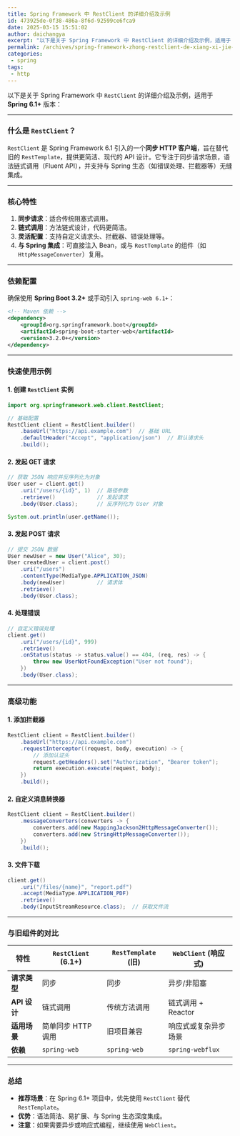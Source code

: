 ```yaml
---
title: Spring Framework 中 RestClient 的详细介绍及示例
id: 473925de-0f38-486a-8f6d-92599ce6fca9
date: 2025-03-15 15:51:02
author: daichangya
excerpt: "以下是关于 Spring Framework 中 RestClient 的详细介绍及示例，适用于 Spring 6.1+ 版本： 什么是 RestClient？ RestClient 是 Spring Framework 6.1 引入的一个同步 HTTP 客户端，旨在替代旧的 RestTemplat"
permalink: /archives/spring-framework-zhong-restclient-de-xiang-xi-jie-shao-ji-shi-li/
categories:
 - spring
tags: 
 - http
---
```


以下是关于 Spring Framework 中 `RestClient` 的详细介绍及示例，适用于 **Spring 6.1+** 版本：

---

### 什么是 `RestClient`？
`RestClient` 是 Spring Framework 6.1 引入的一个**同步 HTTP 客户端**，旨在替代旧的 `RestTemplate`，提供更简洁、现代的 API 设计。它专注于同步请求场景，语法链式调用（Fluent API），并支持与 Spring 生态（如错误处理、拦截器等）无缝集成。

---

### 核心特性
1. **同步请求**：适合传统阻塞式调用。
2. **链式调用**：方法链式设计，代码更简洁。
3. **灵活配置**：支持自定义请求头、拦截器、错误处理等。
4. **与 Spring 集成**：可直接注入 Bean，或与 `RestTemplate` 的组件（如 `HttpMessageConverter`）复用。

---

### 依赖配置
确保使用 **Spring Boot 3.2+** 或手动引入 `spring-web 6.1+`：
```xml
<!-- Maven 依赖 -->
<dependency>
    <groupId>org.springframework.boot</groupId>
    <artifactId>spring-boot-starter-web</artifactId>
    <version>3.2.0+</version>
</dependency>
```

---

### 快速使用示例

#### 1. 创建 `RestClient` 实例
```java
import org.springframework.web.client.RestClient;

// 基础配置
RestClient client = RestClient.builder()
    .baseUrl("https://api.example.com")  // 基础 URL
    .defaultHeader("Accept", "application/json")  // 默认请求头
    .build();
```

#### 2. 发起 GET 请求
```java
// 获取 JSON 响应并反序列化为对象
User user = client.get()
    .uri("/users/{id}", 1)  // 路径参数
    .retrieve()             // 发起请求
    .body(User.class);      // 反序列化为 User 对象

System.out.println(user.getName());
```

#### 3. 发起 POST 请求
```java
// 提交 JSON 数据
User newUser = new User("Alice", 30);
User createdUser = client.post()
    .uri("/users")
    .contentType(MediaType.APPLICATION_JSON)
    .body(newUser)          // 请求体
    .retrieve()
    .body(User.class);
```

#### 4. 处理错误
```java
// 自定义错误处理
client.get()
    .uri("/users/{id}", 999)
    .retrieve()
    .onStatus(status -> status.value() == 404, (req, res) -> {
        throw new UserNotFoundException("User not found");
    })
    .body(User.class);
```

---

### 高级功能

#### 1. 添加拦截器
```java
RestClient client = RestClient.builder()
    .baseUrl("https://api.example.com")
    .requestInterceptor((request, body, execution) -> {
        // 添加认证头
        request.getHeaders().set("Authorization", "Bearer token");
        return execution.execute(request, body);
    })
    .build();
```

#### 2. 自定义消息转换器
```java
RestClient client = RestClient.builder()
    .messageConverters(converters -> {
        converters.add(new MappingJackson2HttpMessageConverter());
        converters.add(new StringHttpMessageConverter());
    })
    .build();
```

#### 3. 文件下载
```java
client.get()
    .uri("/files/{name}", "report.pdf")
    .accept(MediaType.APPLICATION_PDF)
    .retrieve()
    .body(InputStreamResource.class);  // 获取文件流
```

---

### 与旧组件的对比

| 特性                | `RestClient` (6.1+)     | `RestTemplate` (旧)     | `WebClient` (响应式)    |
|---------------------|-------------------------|-------------------------|-------------------------|
| **请求类型**         | 同步                   | 同步                   | 异步/非阻塞             |
| **API 设计**         | 链式调用               | 传统方法调用           | 链式调用 + Reactor      |
| **适用场景**         | 简单同步 HTTP 调用     | 旧项目兼容             | 响应式或复杂异步场景    |
| **依赖**             | `spring-web`           | `spring-web`           | `spring-webflux`        |

---

### 总结
- **推荐场景**：在 Spring 6.1+ 项目中，优先使用 `RestClient` 替代 `RestTemplate`。
- **优势**：语法简洁、易扩展、与 Spring 生态深度集成。
- **注意**：如果需要异步或响应式编程，继续使用 `WebClient`。